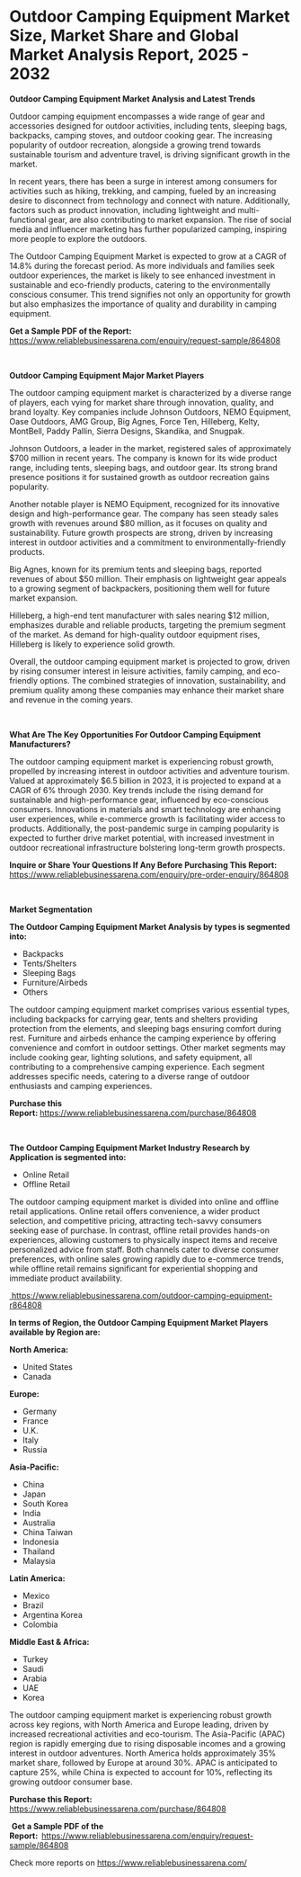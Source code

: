 <p><h1>Outdoor Camping Equipment Market Size, Market Share and Global Market Analysis Report, 2025 - 2032</h1></p><p><strong>Outdoor Camping Equipment Market Analysis and Latest Trends</strong></p>
<p><p>Outdoor camping equipment encompasses a wide range of gear and accessories designed for outdoor activities, including tents, sleeping bags, backpacks, camping stoves, and outdoor cooking gear. The increasing popularity of outdoor recreation, alongside a growing trend towards sustainable tourism and adventure travel, is driving significant growth in the market. </p><p>In recent years, there has been a surge in interest among consumers for activities such as hiking, trekking, and camping, fueled by an increasing desire to disconnect from technology and connect with nature. Additionally, factors such as product innovation, including lightweight and multi-functional gear, are also contributing to market expansion. The rise of social media and influencer marketing has further popularized camping, inspiring more people to explore the outdoors. </p><p>The Outdoor Camping Equipment Market is expected to grow at a CAGR of 14.8% during the forecast period. As more individuals and families seek outdoor experiences, the market is likely to see enhanced investment in sustainable and eco-friendly products, catering to the environmentally conscious consumer. This trend signifies not only an opportunity for growth but also emphasizes the importance of quality and durability in camping equipment.</p></p>
<p><strong>Get a Sample PDF of the Report:&nbsp;</strong> <a href="https://www.reliablebusinessarena.com/enquiry/request-sample/864808?utm_campaign=2288&utm_medium=2&utm_source=Github&utm_content=ia&utm_term=07022025&utm_id=outdoor-camping-equipment">https://www.reliablebusinessarena.com/enquiry/request-sample/864808</a></p>
<p>&nbsp;</p>
<p><strong>Outdoor Camping Equipment Major Market Players</strong></p>
<p><p>The outdoor camping equipment market is characterized by a diverse range of players, each vying for market share through innovation, quality, and brand loyalty. Key companies include Johnson Outdoors, NEMO Equipment, Oase Outdoors, AMG Group, Big Agnes, Force Ten, Hilleberg, Kelty, MontBell, Paddy Pallin, Sierra Designs, Skandika, and Snugpak.</p><p>Johnson Outdoors, a leader in the market, registered sales of approximately $700 million in recent years. The company is known for its wide product range, including tents, sleeping bags, and outdoor gear. Its strong brand presence positions it for sustained growth as outdoor recreation gains popularity.</p><p>Another notable player is NEMO Equipment, recognized for its innovative design and high-performance gear. The company has seen steady sales growth with revenues around $80 million, as it focuses on quality and sustainability. Future growth prospects are strong, driven by increasing interest in outdoor activities and a commitment to environmentally-friendly products.</p><p>Big Agnes, known for its premium tents and sleeping bags, reported revenues of about $50 million. Their emphasis on lightweight gear appeals to a growing segment of backpackers, positioning them well for future market expansion.</p><p>Hilleberg, a high-end tent manufacturer with sales nearing $12 million, emphasizes durable and reliable products, targeting the premium segment of the market. As demand for high-quality outdoor equipment rises, Hilleberg is likely to experience solid growth.</p><p>Overall, the outdoor camping equipment market is projected to grow, driven by rising consumer interest in leisure activities, family camping, and eco-friendly options. The combined strategies of innovation, sustainability, and premium quality among these companies may enhance their market share and revenue in the coming years.</p></p>
<p>&nbsp;</p>
<p><strong>What Are The Key Opportunities For Outdoor Camping Equipment Manufacturers?</strong></p>
<p><p>The outdoor camping equipment market is experiencing robust growth, propelled by increasing interest in outdoor activities and adventure tourism. Valued at approximately $6.5 billion in 2023, it is projected to expand at a CAGR of 6% through 2030. Key trends include the rising demand for sustainable and high-performance gear, influenced by eco-conscious consumers. Innovations in materials and smart technology are enhancing user experiences, while e-commerce growth is facilitating wider access to products. Additionally, the post-pandemic surge in camping popularity is expected to further drive market potential, with increased investment in outdoor recreational infrastructure bolstering long-term growth prospects.</p></p>
<p><strong>Inquire or Share Your Questions If Any Before Purchasing This Report:</strong> <a href="https://www.reliablebusinessarena.com/enquiry/pre-order-enquiry/864808?utm_campaign=2288&utm_medium=2&utm_source=Github&utm_content=ia&utm_term=07022025&utm_id=outdoor-camping-equipment">https://www.reliablebusinessarena.com/enquiry/pre-order-enquiry/864808</a></p>
<p>&nbsp;</p>
<p><strong>Market Segmentation</strong></p>
<p><strong>The Outdoor Camping Equipment Market Analysis by types is segmented into:</strong></p>
<p><ul><li>Backpacks</li><li>Tents/Shelters</li><li>Sleeping Bags</li><li>Furniture/Airbeds</li><li>Others</li></ul></p>
<p><p>The outdoor camping equipment market comprises various essential types, including backpacks for carrying gear, tents and shelters providing protection from the elements, and sleeping bags ensuring comfort during rest. Furniture and airbeds enhance the camping experience by offering convenience and comfort in outdoor settings. Other market segments may include cooking gear, lighting solutions, and safety equipment, all contributing to a comprehensive camping experience. Each segment addresses specific needs, catering to a diverse range of outdoor enthusiasts and camping experiences.</p></p>
<p><strong>Purchase this Report:&nbsp;</strong><a href="https://www.reliablebusinessarena.com/purchase/864808?utm_campaign=2288&utm_medium=2&utm_source=Github&utm_content=ia&utm_term=07022025&utm_id=outdoor-camping-equipment">https://www.reliablebusinessarena.com/purchase/864808</a></p>
<p>&nbsp;</p>
<p><strong>The Outdoor Camping Equipment Market Industry Research by Application is segmented into:</strong></p>
<p><ul><li>Online Retail</li><li>Offline Retail</li></ul></p>
<p><p>The outdoor camping equipment market is divided into online and offline retail applications. Online retail offers convenience, a wider product selection, and competitive pricing, attracting tech-savvy consumers seeking ease of purchase. In contrast, offline retail provides hands-on experiences, allowing customers to physically inspect items and receive personalized advice from staff. Both channels cater to diverse consumer preferences, with online sales growing rapidly due to e-commerce trends, while offline retail remains significant for experiential shopping and immediate product availability.</p></p>
<p><a href="https://www.reliablebusinessarena.com/outdoor-camping-equipment-r864808?utm_campaign=2288&utm_medium=2&utm_source=Github&utm_content=ia&utm_term=07022025&utm_id=outdoor-camping-equipment">&nbsp;https://www.reliablebusinessarena.com/outdoor-camping-equipment-r864808</a></p>
<p><strong>In terms of Region, the Outdoor Camping Equipment Market Players available by Region are:</strong></p>
<p>
    <p> <strong> North America: </strong>
        <ul>
            <li>United States</li>
            <li>Canada</li>
        </ul>
        </p> 
    <p> <strong> Europe: </strong>
        <ul>
            <li>Germany</li>
            <li>France</li>
            <li>U.K.</li>
            <li>Italy</li>
            <li>Russia</li>
        </ul>
        </p> 
    <p> <strong> Asia-Pacific: </strong>
        <ul>
            <li>China</li>
            <li>Japan</li>
            <li>South Korea</li>
            <li>India</li>
            <li>Australia</li>
            <li>China Taiwan</li>
            <li>Indonesia</li>
            <li>Thailand</li>
            <li>Malaysia</li>
        </ul>
        </p> 
    <p> <strong> Latin America: </strong>
        <ul>
            <li>Mexico</li>
            <li>Brazil</li>
            <li>Argentina Korea</li>
            <li>Colombia</li>
        </ul>
        </p> 
    <p> <strong> Middle East & Africa: </strong>
        <ul>
            <li>Turkey</li>
            <li>Saudi</li>
            <li>Arabia</li>
            <li>UAE</li>
            <li>Korea</li>
        </ul>
    </p>
    </p>
<p><p>The outdoor camping equipment market is experiencing robust growth across key regions, with North America and Europe leading, driven by increased recreational activities and eco-tourism. The Asia-Pacific (APAC) region is rapidly emerging due to rising disposable incomes and a growing interest in outdoor adventures. North America holds approximately 35% market share, followed by Europe at around 30%. APAC is anticipated to capture 25%, while China is expected to account for 10%, reflecting its growing outdoor consumer base.</p></p>
<p><strong>Purchase this Report: </strong><a href="https://www.reliablebusinessarena.com/purchase/864808?utm_campaign=2288&utm_medium=2&utm_source=Github&utm_content=ia&utm_term=07022025&utm_id=outdoor-camping-equipment">https://www.reliablebusinessarena.com/purchase/864808</a></p>
<p>&nbsp;<strong>Get a Sample PDF of the Report:&nbsp;&nbsp;</strong><a href="https://www.reliablebusinessarena.com/enquiry/request-sample/864808?utm_campaign=2288&utm_medium=2&utm_source=Github&utm_content=ia&utm_term=07022025&utm_id=outdoor-camping-equipment">https://www.reliablebusinessarena.com/enquiry/request-sample/864808</a></p>
<p><strong></strong></p>
<p>Check more reports on <a href="https://www.reliablebusinessarena.com/?utm_campaign=2288&utm_medium=2&utm_source=Github&utm_content=ia&utm_term=07022025&utm_id=outdoor-camping-equipment">https://www.reliablebusinessarena.com/</a></p>